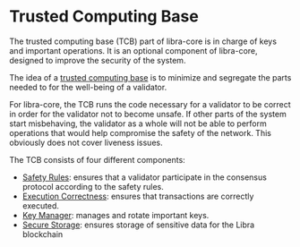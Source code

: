 # Trusted Computing Base

The trusted computing base (TCB) part of libra-core is in charge of keys and important operations.
It is an optional component of libra-core, designed to improve the security of the system.

The idea of a [trusted computing base](https://en.wikipedia.org/wiki/Trusted_computing_base) is to minimize and segregate the parts needed to for the well-being of a validator.

For libra-core, the TCB runs the code necessary for a validator to be correct in order for the validator not to become unsafe.
If other parts of the system start misbehaving, the validator as a whole will not be able to perform operations that would help compromise the safety of the network.
This obviously does not cover liveness issues.

The TCB consists of four different components:

* [Safety Rules](./safety_rules.md): ensures that a validator participate in the consensus protocol according to the safety rules.
* [Execution Correctness](execution_correctness/execution_correctness_specification.md): ensures that transactions are correctly executed.
* [Key Manager](key_manager/key_manager_specification.md): manages and rotate important keys.
* [Secure Storage](./secure_storage.md): ensures storage of sensitive data for the Libra blockchain
